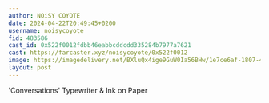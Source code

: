 ```yaml
---
author: NOiSY COYOTE
date: 2024-04-22T20:49:45+0200
username: noisycoyote
fid: 483586
cast_id: 0x522f0012fdbb46eabbcddcdd335284b7977a7621
cast: https://farcaster.xyz/noisycoyote/0x522f0012
image: https://imagedelivery.net/BXluQx4ige9GuW0Ia56BHw/1e7ce6af-1807-421f-4cc2-e27ba3f23c00/original
layout: post
---
```


'Conversations'
Typewriter & Ink on Paper

<img src='https://imagedelivery.net/BXluQx4ige9GuW0Ia56BHw/1e7ce6af-1807-421f-4cc2-e27ba3f23c00/original' alt='' referrerpolicy='no-referrer'/>
